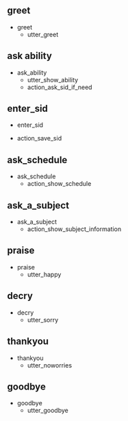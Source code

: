 ## greet
* greet
  - utter_greet

## ask ability
* ask_ability
  - utter_show_ability
  - action_ask_sid_if_need

## enter_sid
* enter_sid
 - action_save_sid

## ask_schedule
* ask_schedule
  - action_show_schedule

## ask_a_subject 
* ask_a_subject
  - action_show_subject_information

## praise
* praise
  - utter_happy

## decry
* decry
  - utter_sorry
  
## thankyou
* thankyou
  - utter_noworries

## goodbye
* goodbye
  - utter_goodbye




